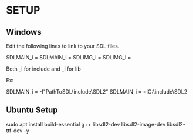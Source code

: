 # SETUP

## Windows
Edit the following lines to link to your SDL files.

SDLMAIN_i = 
SDLMAIN_l = 
SDLIMG_i = 
SDLIMG_l =

Both _i for include and _l for lib

Ex:

SDLMAIN_i = -I"PathToSDL\include\SDL2"
SDLMAIN_i = =IC:\include\SDL2

## Ubuntu Setup
sudo apt install build-essential g++ libsdl2-dev libsdl2-image-dev libsdl2-ttf-dev -y
